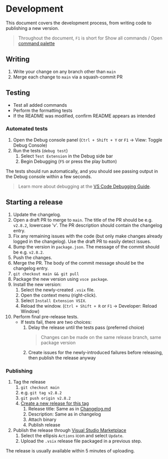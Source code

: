 # Development

This document covers the development process, from writing code to publishing a new version.

> Throughout the document, `F1` is short for Show all commands / Open [command palette](https://code.visualstudio.com/api/ux-guidelines/command-palette)

## Writing

1. Write your change on any branch other than `main`
1. Merge each change to `main` via a squash-commit PR

## Testing

-   Test all added commands
-   Perform the formatting tests
-   If the README was modified, confirm README appears as intended

### Automated tests

1. Open the Debug console panel (`Ctrl + Shift + Y` or `F1` -> View: Toggle Debug Console)
1. Run the tests (`debug test`)
    1. Select `Test Extension` in the Debug side bar
    1. Begin Debugging (`F5` or press the play button)

The tests should run automatically, and you should see passing output in the Debug console within a few seconds.

> Learn more about debugging at the [VS Code Debugging Guide](https://code.visualstudio.com/Docs/editor/debugging).

## Starting a release

1.  Update the changelog.
1.  Open a draft PR to merge to `main`. The title of the PR should be e.g. `v2.8.2`, lowercase 'v'. The PR description should contain the changelog entry.
1.  Fix any remaining issues with the code (but only make changes already logged in the changelog). Use the draft PR to easily detect issues.
1.  Bump the version in `package.json`. The message of the commit should be e.g. `v2.8.2`.
1.  Push the changes.
1.  Merge the PR. The body of the commit message should be the changelog entry.
1.  `git checkout main && git pull`
1.  Package the new version using `vsce package`.
1.  Install the new version:
    1. Select the newly-created `.vsix` file.
    1. Open the context menu (right-click).
    1. Select `Install Extension VSIX`.
    1. Reload the window. (`Ctrl + Shift + R` or `F1` -> Developer: Reload Window)
1.  Perform final pre-release tests.
    -   If tests fail, there are two choices:
        1. Delay the release until the tests pass (preferred choice)
            > Changes can be made on the same release branch, same package version
        1. Create issues for the newly-introduced failures before releasing, then publish the release anyway

### Publishing

1. Tag the release
    1. `git checkout main`
    1. e.g. `git tag v2.8.2`
    1. `git push origin v2.8.2`
    1. [Create a new release for this tag](https://github.com/mark-wiemer/vscode-autohotkey-plus-plus/tags)
        1. Release title: Same as in [Changelog.md](../Changelog.md)
        1. Description: Same as in changelog
        1. Attach binary
        1. Publish release
1. Publish the release through [Visual Studio Marketplace](https://marketplace.visualstudio.com/manage/publishers/mark-wiemer)
    1. Select the ellipsis `Actions` icon and select `Update`.
    1. Upload the `.vsix` release file packaged in a previous step.

The release is usually available within 5 minutes of uploading.
